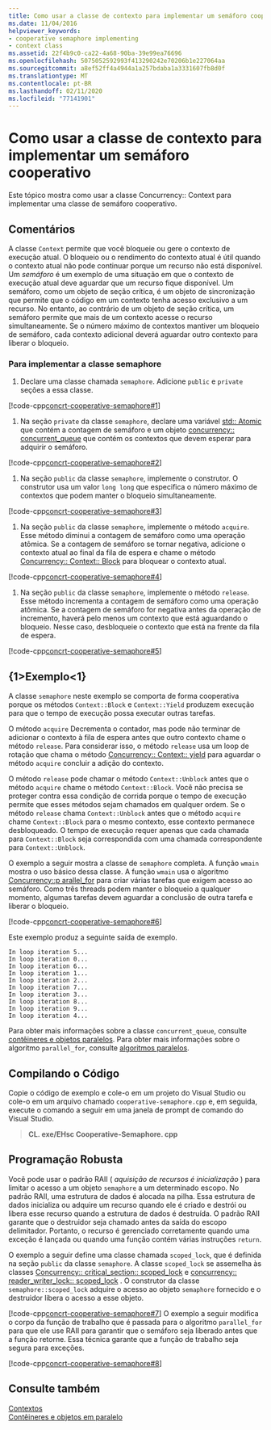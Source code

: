 ```yaml
---
title: Como usar a classe de contexto para implementar um semáforo cooperativo
ms.date: 11/04/2016
helpviewer_keywords:
- cooperative semaphore implementing
- context class
ms.assetid: 22f4b9c0-ca22-4a68-90ba-39e99ea76696
ms.openlocfilehash: 5075052592993f413290242e70206b1e227064aa
ms.sourcegitcommit: a8ef52ff4a4944a1a257bdaba1a3331607fb8d0f
ms.translationtype: MT
ms.contentlocale: pt-BR
ms.lasthandoff: 02/11/2020
ms.locfileid: "77141901"
---
```

# <a name="how-to-use-the-context-class-to-implement-a-cooperative-semaphore"></a>Como usar a classe de contexto para implementar um semáforo cooperativo

Este tópico mostra como usar a classe Concurrency:: Context para implementar uma classe de semáforo cooperativo.

## <a name="remarks"></a>Comentários

A classe `Context` permite que você bloqueie ou gere o contexto de execução atual. O bloqueio ou o rendimento do contexto atual é útil quando o contexto atual não pode continuar porque um recurso não está disponível. Um *semáforo* é um exemplo de uma situação em que o contexto de execução atual deve aguardar que um recurso fique disponível. Um semáforo, como um objeto de seção crítica, é um objeto de sincronização que permite que o código em um contexto tenha acesso exclusivo a um recurso. No entanto, ao contrário de um objeto de seção crítica, um semáforo permite que mais de um contexto acesse o recurso simultaneamente. Se o número máximo de contextos mantiver um bloqueio de semáforo, cada contexto adicional deverá aguardar outro contexto para liberar o bloqueio.

### <a name="to-implement-the-semaphore-class"></a>Para implementar a classe semaphore

1. Declare uma classe chamada `semaphore`. Adicione `public` e `private` seções a essa classe.

[!code-cpp[concrt-cooperative-semaphore#1](../../parallel/concrt/codesnippet/cpp/how-to-use-the-context-class-to-implement-a-cooperative-semaphore_1.cpp)]

1. Na seção `private` da classe `semaphore`, declare uma variável [std:: Atomic](../../standard-library/atomic-structure.md) que contém a contagem de semáforo e um objeto [concurrency:: concurrent_queue](../../parallel/concrt/reference/concurrent-queue-class.md) que contém os contextos que devem esperar para adquirir o semáforo.

[!code-cpp[concrt-cooperative-semaphore#2](../../parallel/concrt/codesnippet/cpp/how-to-use-the-context-class-to-implement-a-cooperative-semaphore_2.cpp)]

1. Na seção `public` da classe `semaphore`, implemente o construtor. O construtor usa um valor `long long` que especifica o número máximo de contextos que podem manter o bloqueio simultaneamente.

[!code-cpp[concrt-cooperative-semaphore#3](../../parallel/concrt/codesnippet/cpp/how-to-use-the-context-class-to-implement-a-cooperative-semaphore_3.cpp)]

1. Na seção `public` da classe `semaphore`, implemente o método `acquire`. Esse método diminui a contagem de semáforo como uma operação atômica. Se a contagem de semáforo se tornar negativa, adicione o contexto atual ao final da fila de espera e chame o método [Concurrency:: Context:: Block](reference/context-class.md#block) para bloquear o contexto atual.

[!code-cpp[concrt-cooperative-semaphore#4](../../parallel/concrt/codesnippet/cpp/how-to-use-the-context-class-to-implement-a-cooperative-semaphore_4.cpp)]

1. Na seção `public` da classe `semaphore`, implemente o método `release`. Esse método incrementa a contagem de semáforo como uma operação atômica. Se a contagem de semáforo for negativa antes da operação de incremento, haverá pelo menos um contexto que está aguardando o bloqueio. Nesse caso, desbloqueie o contexto que está na frente da fila de espera.

[!code-cpp[concrt-cooperative-semaphore#5](../../parallel/concrt/codesnippet/cpp/how-to-use-the-context-class-to-implement-a-cooperative-semaphore_5.cpp)]

## <a name="example"></a>{1&gt;Exemplo&lt;1}

A classe `semaphore` neste exemplo se comporta de forma cooperativa porque os métodos `Context::Block` e `Context::Yield` produzem execução para que o tempo de execução possa executar outras tarefas.

O método `acquire` Decrementa o contador, mas pode não terminar de adicionar o contexto à fila de espera antes que outro contexto chame o método `release`. Para considerar isso, o método `release` usa um loop de rotação que chama o método [Concurrency:: Context:: yield](reference/context-class.md#yield) para aguardar o método `acquire` concluir a adição do contexto.

O método `release` pode chamar o método `Context::Unblock` antes que o método `acquire` chame o método `Context::Block`. Você não precisa se proteger contra essa condição de corrida porque o tempo de execução permite que esses métodos sejam chamados em qualquer ordem. Se o método `release` chama `Context::Unblock` antes que o método `acquire` chame `Context::Block` para o mesmo contexto, esse contexto permanece desbloqueado. O tempo de execução requer apenas que cada chamada para `Context::Block` seja correspondida com uma chamada correspondente para `Context::Unblock`.

O exemplo a seguir mostra a classe de `semaphore` completa. A função `wmain` mostra o uso básico dessa classe. A função `wmain` usa o algoritmo [Concurrency::p arallel_for](reference/concurrency-namespace-functions.md#parallel_for) para criar várias tarefas que exigem acesso ao semáforo. Como três threads podem manter o bloqueio a qualquer momento, algumas tarefas devem aguardar a conclusão de outra tarefa e liberar o bloqueio.

[!code-cpp[concrt-cooperative-semaphore#6](../../parallel/concrt/codesnippet/cpp/how-to-use-the-context-class-to-implement-a-cooperative-semaphore_6.cpp)]

Este exemplo produz a seguinte saída de exemplo.

```Output
In loop iteration 5...
In loop iteration 0...
In loop iteration 6...
In loop iteration 1...
In loop iteration 2...
In loop iteration 7...
In loop iteration 3...
In loop iteration 8...
In loop iteration 9...
In loop iteration 4...
```

Para obter mais informações sobre a classe `concurrent_queue`, consulte [contêineres e objetos paralelos](../../parallel/concrt/parallel-containers-and-objects.md). Para obter mais informações sobre o algoritmo `parallel_for`, consulte [algoritmos paralelos](../../parallel/concrt/parallel-algorithms.md).

## <a name="compiling-the-code"></a>Compilando o Código

Copie o código de exemplo e cole-o em um projeto do Visual Studio ou cole-o em um arquivo chamado `cooperative-semaphore.cpp` e, em seguida, execute o comando a seguir em uma janela de prompt de comando do Visual Studio.

> **CL. exe/EHsc Cooperative-Semaphore. cpp**

## <a name="robust-programming"></a>Programação Robusta

Você pode usar o padrão RAII ( *aquisição de recursos é inicialização* ) para limitar o acesso a um objeto `semaphore` a um determinado escopo. No padrão RAII, uma estrutura de dados é alocada na pilha. Essa estrutura de dados inicializa ou adquire um recurso quando ele é criado e destrói ou libera esse recurso quando a estrutura de dados é destruída. O padrão RAII garante que o destruidor seja chamado antes da saída do escopo delimitador. Portanto, o recurso é gerenciado corretamente quando uma exceção é lançada ou quando uma função contém várias instruções `return`.

O exemplo a seguir define uma classe chamada `scoped_lock`, que é definida na seção `public` da classe `semaphore`. A classe `scoped_lock` se assemelha às classes [Concurrency:: critical_section:: scoped_lock](reference/critical-section-class.md#critical_section__scoped_lock_class) e [concurrency:: reader_writer_lock:: scoped_lock](reference/reader-writer-lock-class.md#scoped_lock_class) . O construtor da classe `semaphore::scoped_lock` adquire o acesso ao objeto `semaphore` fornecido e o destruidor libera o acesso a esse objeto.

[!code-cpp[concrt-cooperative-semaphore#7](../../parallel/concrt/codesnippet/cpp/how-to-use-the-context-class-to-implement-a-cooperative-semaphore_7.cpp)]
O exemplo a seguir modifica o corpo da função de trabalho que é passada para o algoritmo `parallel_for` para que ele use RAII para garantir que o semáforo seja liberado antes que a função retorne. Essa técnica garante que a função de trabalho seja segura para exceções.

[!code-cpp[concrt-cooperative-semaphore#8](../../parallel/concrt/codesnippet/cpp/how-to-use-the-context-class-to-implement-a-cooperative-semaphore_8.cpp)]

## <a name="see-also"></a>Consulte também

[Contextos](../../parallel/concrt/contexts.md)<br/>
[Contêineres e objetos em paralelo](../../parallel/concrt/parallel-containers-and-objects.md)
